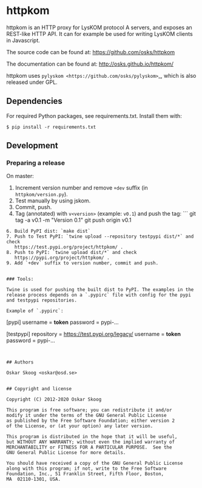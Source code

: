 # httpkom

httpkom is an HTTP proxy for LysKOM protocol A servers, and exposes an
REST-like HTTP API. It can for example be used for writing LysKOM
clients in Javascript.

The source code can be found at: https://github.com/osks/httpkom

The documentation can be found at: http://osks.github.io/httpkom/

httpkom uses `pylyskom <https://github.com/osks/pylyskom>`_, which
is also released under GPL.


## Dependencies

For required Python packages, see requirements.txt. Install them with:

    $ pip install -r requirements.txt


## Development

### Preparing a release

On master:

1. Increment version number and remove `+dev` suffix
   (in `httpkom/version.py`).
2. Test manually by using jskom.
3. Commit, push.
5. Tag (annotated) with `v<version>` (example: `v0.1`) and push the tag: ```
git tag -a v0.1 -m "Version 0.1"
git push origin v0.1
```
6. Build PyPI dist: `make dist`
7. Push to Test PyPI: `twine upload --repository testpypi dist/*` and check
   https://test.pypi.org/project/httpkom/ .
8. Push to PyPI: `twine upload dist/*` and check
   https://pypi.org/project/httpkom/ .
9. Add `+dev` suffix to version number, commit and push.


### Tools:

Twine is used for pushing the built dist to PyPI. The examples in the
release process depends on a `.pypirc` file with config for the pypi
and testpypi repositories.

Example of `.pypirc`:
```
[pypi]
username = __token__
password = pypi-...

[testpypi]
repository = https://test.pypi.org/legacy/
username = __token__
password = pypi-...
```


## Authors

Oskar Skoog <oskar@osd.se>


## Copyright and license

Copyright (C) 2012-2020 Oskar Skoog

This program is free software; you can redistribute it and/or
modify it under the terms of the GNU General Public License
as published by the Free Software Foundation; either version 2
of the License, or (at your option) any later version.

This program is distributed in the hope that it will be useful,
but WITHOUT ANY WARRANTY; without even the implied warranty of
MERCHANTABILITY or FITNESS FOR A PARTICULAR PURPOSE.  See the
GNU General Public License for more details.

You should have received a copy of the GNU General Public License
along with this program; if not, write to the Free Software
Foundation, Inc., 51 Franklin Street, Fifth Floor, Boston,
MA  02110-1301, USA.
